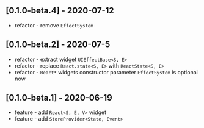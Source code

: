 ## [0.1.0-beta.4] - 2020-07-12

* refactor - remove `EffectSystem`

## [0.1.0-beta.2] - 2020-07-5

* refactor - extract widget `UIEffectBase<S, E>`
* refactor - replace `React.state<S, E>` with `ReactState<S, E>`
* refactor - `React*` widgets constructor parameter `EffectSystem` is optional now

## [0.1.0-beta.1] - 2020-06-19

* feature - add `React<S, E, V>` widget
* feature - add `StoreProvider<State, Event>`